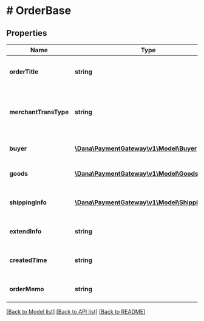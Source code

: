 # # OrderBase

## Properties

Name | Type | Description | Notes
------------ | ------------- | ------------- | -------------
**orderTitle** | **string** | Additional information of order title |
**merchantTransType** | **string** | Additional information of merchant transaction type | [optional]
**buyer** | [**\Dana\PaymentGateway\v1\Model\Buyer**](Buyer.md) | Additional information of buyer | [optional]
**goods** | [**\Dana\PaymentGateway\v1\Model\Goods[]**](Goods.md) | Additional information of goods | [optional]
**shippingInfo** | [**\Dana\PaymentGateway\v1\Model\ShippingInfo[]**](ShippingInfo.md) | Additional information of shipping info | [optional]
**extendInfo** | **string** | Additional information of extend | [optional]
**createdTime** | **string** | Additional information of created time | [optional]
**orderMemo** | **string** | Additional information of order | [optional]

[[Back to Model list]](../../README.md#models) [[Back to API list]](../../README.md#endpoints) [[Back to README]](../../README.md)
